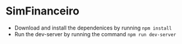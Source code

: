 # SimFinanceiro
* Download and install the dependenices by running `npm install`
* Run the dev-server by running the command `npm run dev-server`
